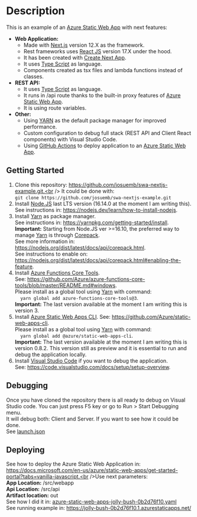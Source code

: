 # Description
This is an example of an [Azure Static Web App](https://docs.microsoft.com/en-us/azure/static-web-apps/) with next features:
* **Web Application:**
  * Made with [Next.js](https://nextjs.org/) version 12.X as the framework.
  * Rest frameworks uses [React JS](https://reactjs.org/) version 17.X under the hood.
  * It has been created with [Create Next App](https://nextjs.org/docs/api-reference/create-next-app).
  * It uses [Type Script](https://www.typescriptlang.org/) as language.
  * Components created as tsx files and lambda functions instead of classes.
* **REST API:**
  * It uses [Type Script](https://www.typescriptlang.org/) as language.
  * It runs in /api route thanks to the built-in proxy features of [Azure Static Web App](https://docs.microsoft.com/en-us/azure/static-web-apps/).
  * It is using route variables.
* **Other:**
  * Using [YARN](https://yarnpkg.com/) as the default package manager for improved performance.
  * Custom configuration to debug full stack (REST API and Client React components) with Visual Studio Code.
  * Using [GitHub Actions](https://github.com/features/actions) to deploy application to an [Azure Static Web App](https://docs.microsoft.com/en-us/azure/static-web-apps/).

## Getting Started
1. Clone this repository: https://github.com/josuemb/swa-nextjs-example.git.<br />
It could be done with:<br />
`git clone https://github.com/josuemb/swa-nextjs-example.git`
1. Install [Node.JS](https://nodejs.org/) last LTS version (16.14.0 at the moment I am writing this). <br />See instructions in: https://nodejs.dev/learn/how-to-install-nodejs.
1. Install [Yarn](https://yarnpkg.com/) as package manager. <br />See instructions in: https://yarnpkg.com/getting-started/install. <br/>**Important:** Starting from Node.JS ver >=16.10, the preferred way to manage [Yarn](https://yarnpkg.com/) is through [Corepack](https://nodejs.org/dist/latest/docs/api/corepack.html). <br />See more information in: https://nodejs.org/dist/latest/docs/api/corepack.html. <br />See instructions to enable on: https://nodejs.org/dist/latest/docs/api/corepack.html#enabling-the-feature.
1. Install [Azure Functions Core Tools](https://docs.microsoft.com/en-us/azure/azure-functions/functions-run-local). <br />See: https://github.com/Azure/azure-functions-core-tools/blob/master/README.md#windows. <br />Please install as a global tool using [Yarn](https://yarnpkg.com/) with command:<br/>` 
yarn global add azure-functions-core-tools@3`.<br/> **Important:** The last version available at the moment I am writing this is version 3.
1. Install [Azure Static Web Apps CLI](https://github.com/Azure/static-web-apps-cli). See: https://github.com/Azure/static-web-apps-cli. <br />Please install as a global tool using [Yarn](https://yarnpkg.com/) with command:<br/>` 
yarn global add @azure/static-web-apps-cli`.<br/> **Important:** The last version available at the moment I am writing this is version 0.8.2. This version still as preview and it is essential to run and debug the application locally.
1. Install [Visual Studio Code](https://code.visualstudio.com/) if you want to debug the application. <br />See: https://code.visualstudio.com/docs/setup/setup-overview.

## Debugging
Once you have cloned the repository there is all ready to debug on Visual Studio code. You can just press F5 key or go to Run > Start Debugging menu.<br />
It will debug both: Client and Server.
If you want to see how it could be done.<br />
See [launch.json](/.vscode/launch.json)

## Deploying
See how to deploy the Azure Static Web Application in: https://docs.microsoft.com/en-us/azure/static-web-apps/get-started-portal?tabs=vanilla-javascript.<br />Use next parameters:<br />
**App Location:** /src/webapp<br />
**Api Location:** /src/api<br />
**Artifact location:** out<br />
See how I did it in: [azure-static-web-apps-jolly-bush-0b2d76f10.yaml](/.github/workflows/azure-static-web-apps-jolly-bush-0b2d76f10.yml)<br />
See running example in: https://jolly-bush-0b2d76f10.1.azurestaticapps.net/